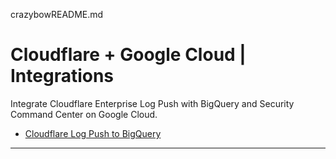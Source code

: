 crazybowREADME.md

# Cloudflare + Google Cloud | Integrations
Integrate Cloudflare Enterprise Log Push with BigQuery and Security Command Center on Google Cloud.

* [Cloudflare Log Push to BigQuery](https://github.com/cloudflare/cloudflare-gcp/tree/master/logpush-to-bigquery)

----
